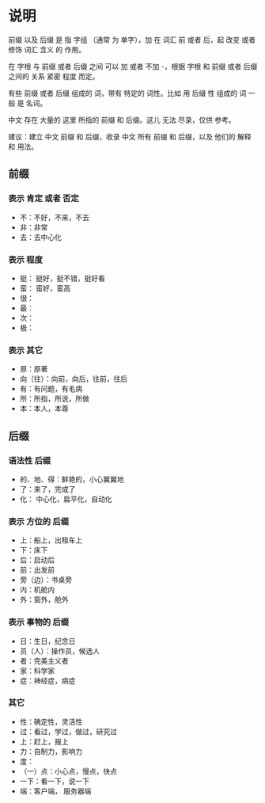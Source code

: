 # 说明

前缀 以及 后缀 是 指 字组 （通常 为 单字），加 在 词汇 前 或者 后，起 改变 或者 修饰 词汇 含义 的 作用。

在 字根 与 前缀 或者 后缀 之间 可以 加 或者 不加 -，根据 字根 和 前缀 或者 后缀 之间的 关系 紧密 程度 而定。

有些 前缀 或者 后缀 组成的 词，带有 特定的 词性。比如 用 后缀 性 组成的 词 一般 是 名词。

中文 存在 大量的 这里 所指的 前缀 和 后缀。这儿 无法 尽录，仅供 参考。

建议：建立 中文 前缀 和 后缀，收录 中文 所有 前缀 和 后缀，以及 他们的 解释 和 用法。

## 前缀

### 表示 肯定 或者 否定

- 不：不好，不来，不去
- 非：非常
- 去：去中心化

### 表示 程度

- 挺： 挺好，挺不错，挺好看
- 蛮： 蛮好，蛮高
- 很：
- 最：
- 次：
- 极：


### 表示 其它

- 原：原著
- 向（往）：向前，向后，往前，往后
- 有：有问题，有毛病
- 所：所指，所说，所做
- 本：本人，本尊

## 后缀

### 语法性 后缀

- 的、地、得：鲜艳的，小心翼翼地
- 了：来了，完成了
- 化： 中心化，扁平化，自动化

### 表示 方位的 后缀

- 上：船上，出租车上
- 下：床下
- 后：启动后
- 前：出发前
- 旁（边）：书桌旁
- 内：机舱内
- 外：窗外，舱外

### 表示 事物的 后缀

- 日：生日，纪念日 
- 员（人）：操作员，候选人
- 者：完美主义者
- 家：科学家
- 症：神经症，病症

### 其它

- 性：确定性，灵活性
- 过：看过，学过，做过，研究过
- 上：赶上，报上
- 力：自制力，影响力
- 度：
- （一）点：小心点，慢点，快点
- 一下：看一下，说一下
- 端：客户端， 服务器端
